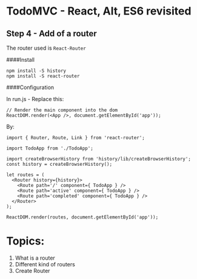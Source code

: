 
# TodoMVC - React, Alt, ES6 revisited


## Step 4 - Add of a router

The router used is `React-Router`

####Install
``` 
npm install -S history
npm install -S react-router
``` 

####Configuration

In run.js - Replace this:

```
// Render the main component into the dom
ReactDOM.render(<App />, document.getElementById('app'));
```

By:

```
import { Router, Route, Link } from 'react-router';

import TodoApp from './TodoApp';

import createBrowserHistory from 'history/lib/createBrowserHistory';
const history = createBrowserHistory();

let routes = (
  <Router history={history}>
    <Route path='/' component={ TodoApp } />
    <Route path='active' component={ TodoApp } />
    <Route path='completed' component={ TodoApp } />
  </Router>
);

ReactDOM.render(routes, document.getElementById('app'));
```


# Topics:

1. What is a router
2. Different kind of routers
3. Create Router
